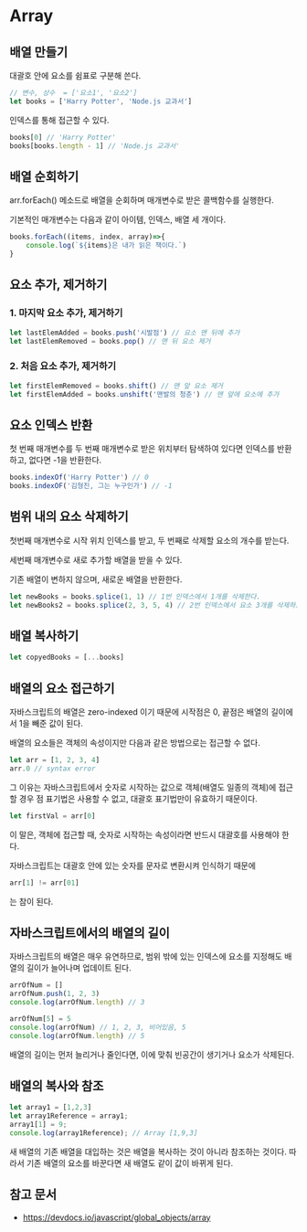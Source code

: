 # Array

## 배열 만들기

대괄호 안에 요소를 쉼표로 구분해 쓴다.

```jsx
// 변수, 상수  = ['요소1', '요소2']
let books = ['Harry Potter', 'Node.js 교과서']
```

인덱스를 통해 접근할 수 있다. 

```jsx
books[0] // 'Harry Potter'
books[books.length - 1] // 'Node.js 교과서'
```

## 배열 순회하기

arr.forEach() 메소드로 배열을 순회하며 매개변수로 받은 콜백함수를 실행한다. 

기본적인 매개변수는 다음과 같이 아이템, 인덱스, 배열 세 개이다. 

```jsx
books.forEach((items, index, array)=>{
	console.log(`${items}은 내가 읽은 책이다.`)
}

```

## 요소 추가, 제거하기

### 1. 마지막 요소 추가, 제거하기

```jsx
let lastElemAdded = books.push('시발점') // 요소 맨 뒤에 추가
let lastElemRemoved = books.pop() // 맨 뒤 요소 제거
```

### 2. 처음 요소 추가, 제거하기

```jsx
let firstElemRemoved = books.shift() // 맨 앞 요소 제거
let firstElemAdded = books.unshift('맨발의 청춘') // 맨 앞에 요소에 추가
```

## 요소 인덱스 반환

첫 번째 매개변수를 두 번째 매개변수로 받은 위치부터 탐색하여 있다면 인덱스를 반환하고, 없다면 -1을 반환한다. 

```jsx
books.indexOf('Harry Potter') // 0
books.indexOF('김형진, 그는 누구인가') // -1
```

## 범위 내의 요소 삭제하기

첫번째 매개변수로 시작 위치 인덱스를 받고, 두 번째로 삭제할 요소의 개수를 받는다.

세번째 매개변수로 새로 추가할 배열을 받을 수 있다.

기존 배열이 변하지 않으며, 새로운 배열을 반환한다.

```jsx
let newBooks = books.splice(1, 1) // 1번 인덱스에서 1개를 삭제한다.
let newBooks2 = books.splice(2, 3, 5, 4) // 2번 인덱스에서 요소 3개를 삭제하고 5, 4를 추가한다.
```

## 배열 복사하기

```jsx
let copyedBooks = [...books]
```

## 배열의 요소 접근하기

자바스크립트의 배열은 zero-indexed 이기 때문에 시작점은 0, 끝점은 배열의 길이에서 1을 빼준 값이 된다. 

배열의 요소들은 객체의 속성이지만 다음과 같은 방법으로는 접근할 수 없다. 

```jsx
let arr = [1, 2, 3, 4]
arr.0 // syntax error
```

그 이유는 자바스크립트에서 숫자로 시작하는 값으로 객체(배열도 일종의 객체)에 접근할 경우 점 표기법은 사용할 수 없고, 대괄호 표기법만이 유효하기 때문이다.

```jsx
let firstVal = arr[0] 
```

이 말은, 객체에 접근할 때, 숫자로 시작하는 속성이라면 반드시 대괄호를 사용해야 한다. 

자바스크립트는 대괄호 안에 있는 숫자를 문자로 변환시켜 인식하기 때문에

```jsx
arr[1] != arr[01]
```

는 참이 된다. 

## 자바스크립트에서의 배열의 길이

자바스크립트의 배열은 매우 유연하므로, 범위 밖에 있는 인덱스에 요소를 지정해도 배열의 길이가 늘어나며 업데이트 된다.

```jsx
arrOfNum = []
arrOfNum.push(1, 2, 3)
console.log(arrOfNum.length) // 3

arrOfNum[5] = 5
console.log(arrOfNum) // 1, 2, 3, 비어있음, 5
console.log(arrOfNum.length) // 5
```

배열의 길이는 먼저 늘리거나 줄인다면, 이에 맞춰 빈공간이 생기거나 요소가 삭제된다.

## 배열의 복사와 참조

```jsx
let array1 = [1,2,3]
let array1Reference = array1;
array1[1] = 9;
console.log(array1Reference); // Array [1,9,3]
```

새 배열의 기존 배열을 대입하는 것은 배열을 복사하는 것이 아니라 참조하는 것이다.
따라서 기존 배열의 요소를 바꾼다면 새 배열도 같이 값이 바뀌게 된다.

## 참고 문서

- https://devdocs.io/javascript/global_objects/array


